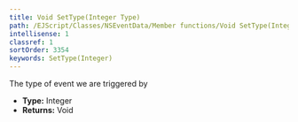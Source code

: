 ```yaml
---
title: Void SetType(Integer Type)
path: /EJScript/Classes/NSEventData/Member functions/Void SetType(Integer p_0)
intellisense: 1
classref: 1
sortOrder: 3354
keywords: SetType(Integer)
---
```



The type of event we are triggered by



* **Type:** Integer
* **Returns:** Void


